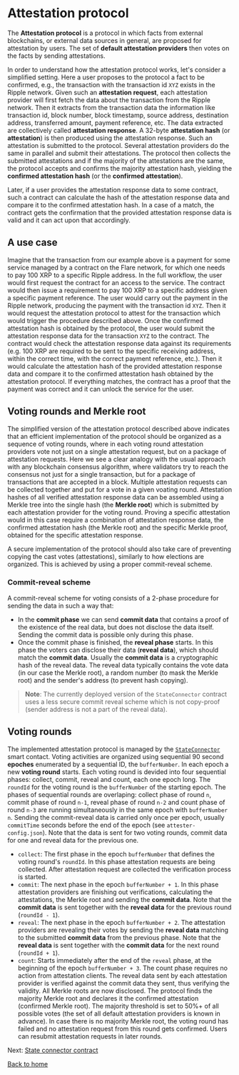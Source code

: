 # Attestation protocol

The **Attestation protocol** is a protocol in which facts from external blockchains, or external data sources in general, are proposed for attestation by users. The set of **default attestation providers** then votes on the facts by sending attestations.

In order to understand how the attestation protocol works, let's consider a simplified setting. Here a user proposes to the protocol a fact to be confirmed, e.g., the transaction with the transaction id `XYZ` exists in the Ripple network. Given such an **attestation request**, each attestation provider will first fetch the data about the transaction from the Ripple network. Then it extracts from the transaction data the information like transaction id, block number, block timestamp, source address, destination address, transferred amount, payment reference, etc. The data extracted are collectively called **attestation response**. A 32-byte **attestation hash** (or **attestation**) is then produced using the attestation response. Such an attestation is submitted to the protocol. Several attestation providers do the same in parallel and submit their attestations. The protocol then collects the submitted attestations and if the majority of the attestations are the same, the protocol accepts and confirms the majority attestation hash, yielding the **confirmed attestation hash** (or the **confirmed attestation**).

Later, if a user provides the attestation response data to some contract, such a contract can calculate the hash of the attestation response data and compare it to the confirmed attestation hash. In a case of a match, the contract gets the confirmation that the provided attestation response data is valid and it can act upon that accordingly.

## A use case

Imagine that the transaction from our example above is a payment for some service managed by a contract on the Flare network, for which one needs to pay 100 XRP to a specific Ripple address. In the full workflow, the user would first request the contract for an access to the service. The contract would then issue a requirement to pay 100 XRP to a specific address given a specific payment reference. The user would carry out the payment in the Ripple network, producing the payment with the transaction id `XYZ`. Then it would request the attestation protocol to attest for the transaction which would trigger the procedure described above. Once the confirmed attestation hash is obtained by the protocol, the user would submit the attestation response data for the transaction `XYZ` to the contract. The contract would check the attestation response data against its requirements (e.g. 100 XRP are required to be sent to the specific receiving address, within the correct time, with the correct payment reference, etc.). Then it would calculate the attestation hash of the provided attestation response data and compare it to the confirmed attestation hash obtained by the attestation protocol. If everything matches, the contract has a proof that the payment was correct and it can unlock the service for the user.

## Voting rounds and Merkle root

The simplified version of the attestation protocol described above indicates that an efficient implementation of the protocol should be organized as a sequence of voting rounds, where in each voting round attestation providers vote not just on a single attestation request, but on a package of attestation requests. Here we see a clear analogy with the usual approach with any blockchain consensus algorithm, where validators try to reach the consensus not just for a single transaction, but for a package of transactions that are accepted in a block. Multiple attestation requests can be collected together and put for a vote in a given voating round. Attestation hashes of all verified attestation response data can be assembled using a Merkle tree into the single hash (the **Merkle root**) which is submitted by each attestation provider for the voting round. Proving a specific attestation would in this case require a combination of attestation response data, the confirmed attestation hash (the Merkle root) and the specific Merkle proof, obtained for the specific attestation response.

A secure implementation of the protocol should also take care of preventing copying the cast votes (attestations), similarly to how elections are organized. This is achieved by using a proper commit-reveal scheme.

### Commit-reveal scheme

A commit-reveal scheme for voting consists of a 2-phase procedure for sending the data in such a way that:

- In the **commit phase** we can send **commit data** that contains a proof of the existence of the real data, but does not disclose the data itself. Sending the commit data is possible only during this phase.
- Once the commit phase is finished, the **reveal phase** starts. In this phase the voters can disclose their data (**reveal data**), which should match the **commit data**. Usually the **commit data** is a cryptographic hash of the reveal data. The reveal data typically contains the vote data (in our case the Merkle root), a random number (to mask the Merkle root) and the sender's address (to prevent hash copying).

> **Note**:
> The currently deployed version of the `StateConnector` contract uses a less secure commit reveal scheme which is not copy-proof (sender address is not a part of the reveal data).

## Voting rounds

The implemented attestation protocol is managed by the [`StateConnector`](state-connector-contract.md) smart contact. Voting activities are organized using sequential 90 second **epoches** enumerated by a sequential ID, the `bufferNumber`. In each epoch a new **voting round** starts. Each voting round is devided into four sequential phases: collect, commit, reveal and count, each one epoch long. The `roundId` for the voting round is the `bufferNumber` of the starting epoch. The phases of sequential rounds are overlaping: collect phase of round `n`, commit phase of round `n-1`, reveal phase of round `n-2` and count phase of round `n-3` are running simultaneously in the same epoch with `bufferNumber` `n`. Sending the commit-reveal data is carried only once per epoch, usually `commitTime` seconds before the end of the epoch (see `attester-config.json`). Note that the data is sent for two voting rounds, commit data for one and reveal data for the previous one.

- `collect`: The first phase in the epoch `bufferNumber` that defines the voting round's `roundId`. In this phase attestation requests are being collected. After attestation request are collected the verification process is started.
- `commit`: The next phase in the epoch `bufferNumber + 1`. In this phase attestation providers are finishing out verifications, calculating the attestations, the Merkle root and sending the **commit data**. Note that the **commit data** is sent together with the **reveal data** for the previous round (`roundId - 1`).
- `reveal`: The next phase in the epoch `bufferNumber + 2`. The attestation providers are revealing their votes by sending the **reveal data** matching to the submitted **commit data** from the previous phase. Note that the **reveal data** is sent together with the **commit data** for the next round (`roundId + 1`).
- `count`: Starts immediately after the end of the `reveal` phase, at the beginning of the epoch `bufferNumber + 3`. The count phase requires no action from attestation clients. The reveal data sent by each attestation provider is verified against the commit data they sent, thus verifying the validity. All Merkle roots are now disclosed. The protocol finds the majority Merkle root and declares it the confirmed attestation (confirmed Merkle root). The majority threshold is set to 50%+ of all possible votes (the set of all default attestation providers is known in advance). In case there is no majority Merkle root, the voting round has failed and no attestation request from this round gets confirmed. Users can resubmit attestation requests in later rounds.

Next: [State connector contract](./state-connector-contract.md)

[Back to home](../README.md)
